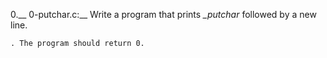 0.__ 0-putchar.c:__ Write a program that prints *_putchar* followed by a new line.

	. The program should return 0.

